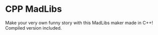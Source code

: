 # CPP MadLibs
Make your very own funny story with this MadLibs maker made in C++! Compiled version included.
